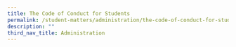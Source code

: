 ```yaml
---
title: The Code of Conduct for Students
permalink: /student-matters/administration/the-code-of-conduct-for-students/
description: ""
third_nav_title: Administration
---
```

